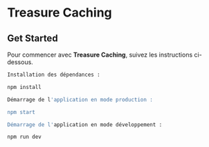 # Treasure Caching

## Get Started

Pour commencer avec **Treasure Caching**, suivez les instructions ci-dessous.

```bash
Installation des dépendances :

npm install

Démarrage de l'application en mode production :

npm start

Démarrage de l'application en mode développement : 

npm run dev
